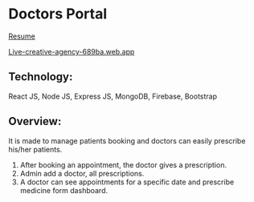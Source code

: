 # Doctors Portal


[Resume](https://drive.google.com/file/d/1y4j9H3pLXZwVTHOA2CTcPZTfeWGCjiUp/view?usp=sharing)

[Live-creative-agency-689ba.web.app]( https://creative-agency-689ba.web.app/ ) 

## Technology: 
React JS, Node JS, Express JS, MongoDB, Firebase, Bootstrap

## Overview: 
It is made to manage patients booking and doctors can easily prescribe his/her patients.
1. After booking an appointment, the doctor gives a prescription.
2. Admin add a doctor, all prescriptions.
3. A doctor can see appointments for a specific date and  prescribe medicine form dashboard.
